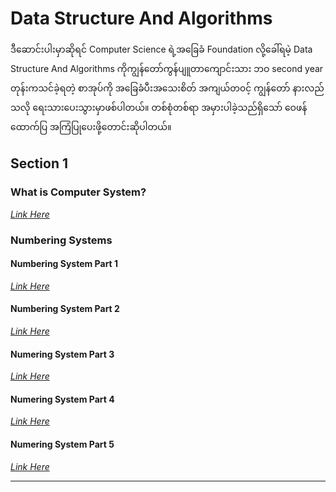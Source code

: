 # Data Structure And Algorithms

ဒီဆောင်းပါးမှာဆိုရင် Computer Science ရဲ့အခြေခံ Foundation လို့ခေါ်ရမဲ့ Data Structure And Algorithms ကိုကျွန်တော်ကွန်ပျူတာကျောင်းသား ဘဝ second year တုန်းကသင်ခဲ့ရတဲ့ စာအုပ်ကို အခြေခံပီးအသေးစိတ် အကျယ်တ၀င့် ကျွန်တော် နားလည်သလို ရေးသားပေးသွားမှာဖစ်ပါတယ်။ တစ်စုံတစ်ရာ အမှားပါခဲ့သည်ရှိသော် ‌ဝေဖန်ထောက်ပြ အကြံပြုပေးဖို့တောင်းဆိုပါတယ်။


## Section 1

### What is Computer System?
*[Link Here](https://github.com/aungsannphyo/Data-Structure-And-Algorithms/blob/main/section-1/1-what-is-computer-system/computer-system.md)*

### Numbering Systems
#### Numbering System Part 1
*[Link Here](https://github.com/aungsannphyo/Data-Structure-And-Algorithms/blob/main/section-1/2-number-systems/number-system-part-1.md)*

#### Numbering System Part 2
*[Link Here](https://github.com/aungsannphyo/Data-Structure-And-Algorithms/blob/main/section-1/2-number-systems/number-system-part-2.md)*

#### Numering System Part 3
*[Link Here](https://github.com/aungsannphyo/Data-Structure-And-Algorithms/blob/main/section-1/2-number-systems/number-system-part-3.md)*

#### Numering System Part 4
*[Link Here](https://github.com/aungsannphyo/Data-Structure-And-Algorithms/blob/main/2-number-systems/number-system-part-4.md)*

#### Numering System Part 5
*[Link Here](https://github.com/aungsannphyo/Data-Structure-And-Algorithms/blob/main/section-1/2-number-systems/number-system-part-5.md)*

---